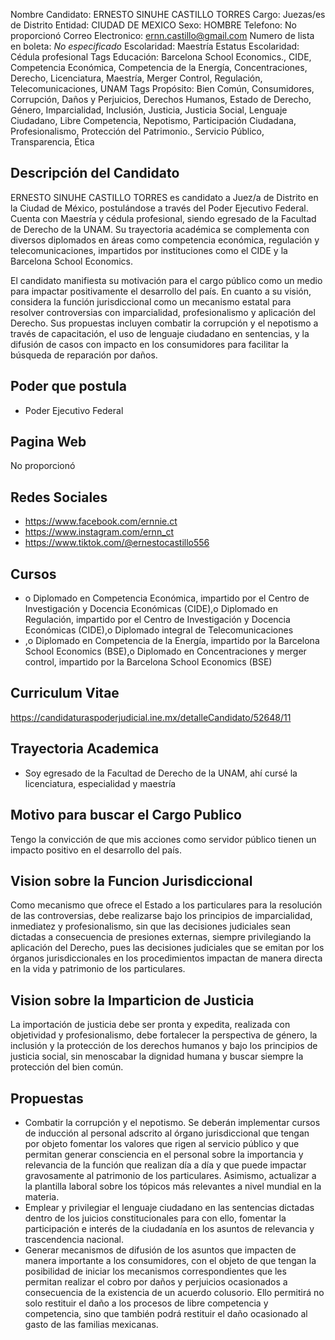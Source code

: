 Nombre Candidato: ERNESTO SINUHE CASTILLO TORRES
Cargo: Juezas/es de Distrito
Entidad: CIUDAD DE MEXICO
Sexo: HOMBRE
Telefono: No proporcionó
Correo Electronico: ernn.castillo@gmail.com
Numero de lista en boleta: *No especificado*
Escolaridad: Maestría
Estatus Escolaridad: Cédula profesional
Tags Educación: Barcelona School Economics., CIDE, Competencia Económica, Competencia de la Energía, Concentraciones, Derecho, Licenciatura, Maestría, Merger Control, Regulación, Telecomunicaciones, UNAM
Tags Propósito: Bien Común, Consumidores, Corrupción, Daños y Perjuicios, Derechos Humanos, Estado de Derecho, Género, Imparcialidad, Inclusión, Justicia, Justicia Social, Lenguaje Ciudadano, Libre Competencia, Nepotismo, Participación Ciudadana, Profesionalismo, Protección del Patrimonio., Servicio Público, Transparencia, Ética


## Descripción del Candidato 

ERNESTO SINUHE CASTILLO TORRES es candidato a Juez/a de Distrito en la Ciudad de México, postulándose a través del Poder Ejecutivo Federal. Cuenta con Maestría y cédula profesional, siendo egresado de la Facultad de Derecho de la UNAM. Su trayectoria académica se complementa con diversos diplomados en áreas como competencia económica, regulación y telecomunicaciones, impartidos por instituciones como el CIDE y la Barcelona School Economics.

El candidato manifiesta su motivación para el cargo público como un medio para impactar positivamente el desarrollo del país. En cuanto a su visión, considera la función jurisdiccional como un mecanismo estatal para resolver controversias con imparcialidad, profesionalismo y aplicación del Derecho. Sus propuestas incluyen combatir la corrupción y el nepotismo a través de capacitación, el uso de lenguaje ciudadano en sentencias, y la difusión de casos con impacto en los consumidores para facilitar la búsqueda de reparación por daños.


## Poder que postula

- Poder Ejecutivo Federal


## Pagina Web

No proporcionó


## Redes Sociales

- https://www.facebook.com/ernnie.ct
- https://www.instagram.com/ernn_ct
- https://www.tiktok.com/@ernestocastillo556


## Cursos

- o	Diplomado en Competencia Económica, impartido por el Centro de Investigación y Docencia Económicas (CIDE),o	Diplomado en Regulación, impartido por el Centro de Investigación y Docencia Económicas (CIDE),o	Diplomado integral de Telecomunicaciones
- ,o	Diplomado en Competencia de la Energía, impartido por la Barcelona School Economics (BSE),o	Diplomado en Concentraciones y merger control, impartido por la Barcelona School Economics (BSE)


## Curriculum Vitae

https://candidaturaspoderjudicial.ine.mx/detalleCandidato/52648/11


## Trayectoria Academica

- Soy egresado de la Facultad de Derecho de la UNAM, ahí cursé la licenciatura, especialidad y maestría


## Motivo para buscar el Cargo Publico

Tengo la convicción de que mis acciones como servidor público tienen un impacto positivo en el desarrollo del país.


## Vision sobre la Funcion Jurisdiccional

Como mecanismo que ofrece el Estado a los particulares para la resolución de las controversias, debe realizarse bajo los principios de imparcialidad, inmediatez y profesionalismo, sin que las decisiones judiciales sean dictadas a consecuencia de presiones externas, siempre privilegiando la aplicación del Derecho, pues las decisiones judiciales que se emitan por los órganos jurisdiccionales en los procedimientos impactan de manera directa en la vida y patrimonio de los particulares.


## Vision sobre la Imparticion de Justicia

La importación de justicia debe ser pronta y expedita, realizada con objetividad y profesionalismo, debe fortalecer la perspectiva de género, la inclusión y la protección de los derechos humanos y bajo los principios de justicia social, sin menoscabar la dignidad humana y buscar siempre la protección del bien común.


## Propuestas

- Combatir la corrupción y el nepotismo. Se deberán implementar cursos de inducción al personal adscrito al órgano jurisdiccional que tengan por objeto fomentar los valores que rigen al servicio público y que permitan generar consciencia en el personal sobre la importancia y relevancia de la función que realizan día a día y que puede impactar gravosamente al patrimonio de los particulares. Asimismo, actualizar a la plantilla laboral sobre los tópicos más relevantes a nivel mundial en la materia.
- Emplear y privilegiar el lenguaje ciudadano en las sentencias dictadas dentro de los juicios constitucionales para con ello, fomentar la participación e interés de la ciudadanía en los asuntos de relevancia y trascendencia nacional.
- Generar mecanismos de difusión de los asuntos que impacten de manera importante a los consumidores, con el objeto de que tengan la posibilidad de iniciar los mecanismos correspondientes que les permitan realizar el cobro por daños y perjuicios ocasionados a consecuencia de la existencia de un acuerdo colusorio. Ello permitirá no solo restituir el daño a los procesos de libre competencia y competencia, sino que también podrá restituir el daño ocasionado al gasto de las familias mexicanas.

